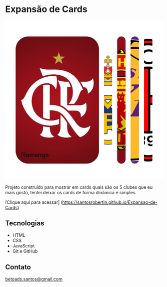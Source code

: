 # Expansão de Cards

![preview](./.github/expansao.png)

Projeto construído para mostrar em cards quais são os 5 clubes que eu mais gosto, tentei deixar os cards de forma dinâmica e simples.

[Clique aqui para acessar] (https://santosrobertin.github.io/Expansao-de-Cards)

## Tecnologias

- HTML
- CSS
- JavaScript
- Git e GitHub

## Contato

betoads.santos@gmail.com
